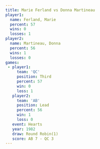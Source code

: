 ```yaml
---
title: Marie Ferland vs Donna Martineau
player1:                
  name: Ferland, Marie  
  percent: 57           
  wins: 0               
  losses: 1             
player2:                
  name: Martineau, Donna
  percent: 56           
  wins: 1               
  losses: 0             
games:
 - player1:         
     team: 'QC'     
     position: Third
     percent: 57    
     win: 0         
     loss: 1        
   player2:        
     team: 'AB'    
     position: Lead
     percent: 56   
     win: 1        
     loss: 0       
   event: Hearts       
   year: 1982          
   draw: Round Robin(1)
   score: AB 7 - QC 3  
---
```


